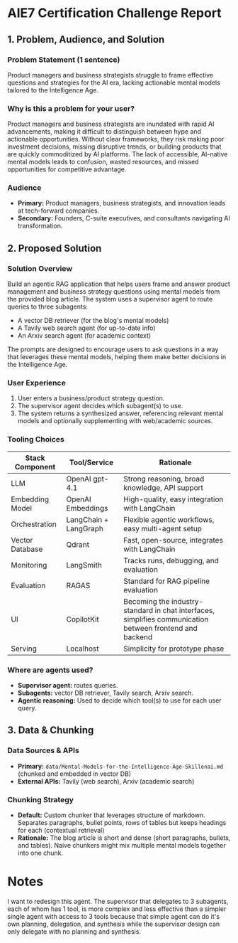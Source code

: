 # AIE7 Certification Challenge Report

## 1. Problem, Audience, and Solution

### Problem Statement (1 sentence)
Product managers and business strategists struggle to frame effective questions and strategies for the AI era, lacking actionable mental models tailored to the Intelligence Age.

### Why is this a problem for your user?
Product managers and business strategists are inundated with rapid AI advancements, making it difficult to distinguish between hype and actionable opportunities. Without clear frameworks, they risk making poor investment decisions, missing disruptive trends, or building products that are quickly commoditized by AI platforms. The lack of accessible, AI-native mental models leads to confusion, wasted resources, and missed opportunities for competitive advantage.

### Audience
- **Primary:** Product managers, business strategists, and innovation leads at tech-forward companies.
- **Secondary:** Founders, C-suite executives, and consultants navigating AI transformation.

## 2. Proposed Solution

### Solution Overview
Build an agentic RAG application that helps users frame and answer product management and business strategy questions using mental models from the provided blog article. The system uses a supervisor agent to route queries to three subagents:
- A vector DB retriever (for the blog's mental models)
- A Tavily web search agent (for up-to-date info)
- An Arxiv search agent (for academic context)

The prompts are designed to encourage users to ask questions in a way that leverages these mental models, helping them make better decisions in the Intelligence Age.

### User Experience
1. User enters a business/product strategy question.
2. The supervisor agent decides which subagent(s) to use.
3. The system returns a synthesized answer, referencing relevant mental models and optionally supplementing with web/academic sources.

### Tooling Choices

| Stack Component   | Tool/Service         | Rationale |
|-------------------|---------------------|-----------|
| LLM               | OpenAI gpt-4.1       | Strong reasoning, broad knowledge, API support |
| Embedding Model   | OpenAI Embeddings   | High-quality, easy integration with LangChain |
| Orchestration     | LangChain + LangGraph | Flexible agentic workflows, easy multi-agent setup |
| Vector Database   | Qdrant    | Fast, open-source, integrates with LangChain |
| Monitoring        | LangSmith           | Tracks runs, debugging, and evaluation |
| Evaluation        | RAGAS               | Standard for RAG pipeline evaluation |
| UI                | CopilotKit    | Becoming the industry-standard in chat interfaces, simplifies communication between frontend and backend |
| Serving           | Localhost           | Simplicity for prototype phase |

### Where are agents used?
- **Supervisor agent:** routes queries.
- **Subagents:** vector DB retriever, Tavily search, Arxiv search.
- **Agentic reasoning:** Used to decide which tool(s) to use for each user query.

## 3. Data & Chunking

### Data Sources & APIs
- **Primary:** `data/Mental-Models-for-the-Intelligence-Age-Skillenai.md` (chunked and embedded in vector DB)
- **External APIs:** Tavily (web search), Arxiv (academic search)

### Chunking Strategy
- **Default:** Custom chunker that leverages structure of markdown. Separates paragraphs, bullet points, rows of tables but keeps headings for each (contextual retrieval)
- **Rationale:** The blog article is short and dense (short paragraphs, bullets, and tables). Naive chunkers might mix multiple mental models together into one chunk.


# Notes
I want to redesign this agent. The supervisor that delegates to 3 subagents, each of whom has 1 tool, is more complex and less effective than a simpler single agent with access to 3 tools because that simple agent can do it's own planning, delegation, and synthesis while the supervisor design can only delegate with no planning and synthesis.